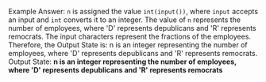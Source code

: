Example Answer:
`n` is assigned the value `int(input())`, where `input` accepts an input and `int` converts it to an integer. The value of `n` represents the number of employees, where 'D' represents depublicans and 'R' represents remocrats. The input characters represent the fractions of the employees. Therefore, the Output State is: n is an integer representing the number of employees, where 'D' represents depublicans and 'R' represents remocrats.
Output State: **n is an integer representing the number of employees, where 'D' represents depublicans and 'R' represents remocrats**